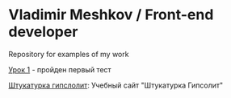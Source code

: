 # Vladimir Meshkov / Front-end developer
Repository for examples of my work

[Урок 1](https://vmeshkov.github.io/lesson_1/ "пройден первый тест") - пройден первый тест


[Штукатурка гипслолит](https://VmeshkoV.github.io/src/ "Гипсолит"): Учебный сайт "Штукатурка Гипсолит"
